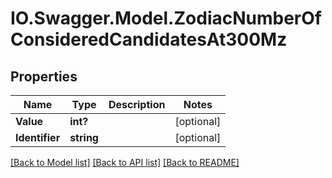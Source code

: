 # IO.Swagger.Model.ZodiacNumberOfConsideredCandidatesAt300Mz
## Properties

Name | Type | Description | Notes
------------ | ------------- | ------------- | -------------
**Value** | **int?** |  | [optional] 
**Identifier** | **string** |  | [optional] 

[[Back to Model list]](../README.md#documentation-for-models) [[Back to API list]](../README.md#documentation-for-api-endpoints) [[Back to README]](../README.md)

